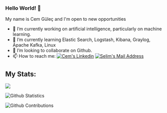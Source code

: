 ### Hello World! 👋

My name is Cem Güleç and I'm open to new opportunities

- 🔭 I’m currently working on artificial intelligence, particularly on machine learning.
- 🌱 I’m currently learning Elastic Search, Logstash, Kibana, Graylog, Apache Kafka, Linux
- 👯 I’m looking to collaborate on Github.
- 📫 How to reach me: 
 <a href="https://www.linkedin.com/in/cem-gulec/" target="_blank" rel="nofollow"><img alt="Cem's Linkedin" src="https://img.shields.io/badge/LinkedIn-0077B5?style=for-the-badge&logo=linkedin&logoColor=white" /></a>
  <a href="mailto:cem.ggulecc@gmail.com" target="_blank" rel="nofollow"><img alt="Selim's Mail Address" src="https://img.shields.io/badge/Gmail-D14836?style=for-the-badge&logo=gmail&logoColor=white" /></a>

## My Stats:
<img src="https://github-readme-stats.vercel.app/api/top-langs/?username=Cem-Gulec&hide=html,jupyter notebook,cmake&layout=compact&langs_count=10&show_icons=true">

![Github Statistics](https://github-readme-stats.vercel.app/api/?username=Cem-Gulec&count_private=true&show_icons=true)

![Github Contributions](https://github-readme-streak-stats.herokuapp.com/?user=Cem-Gulec&hide_border=true)
